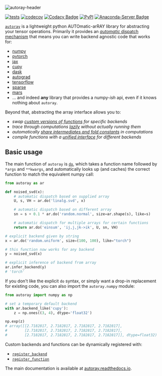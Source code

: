 ![autoray-header](https://github.com/jcmgray/autoray/assets/8982598/c5cb89bf-cc16-4345-8796-e0bd98dc2a15)

[![tests](https://github.com/jcmgray/autoray/actions/workflows/tests.yml/badge.svg)](https://github.com/jcmgray/autoray/actions/workflows/tests.yml) [![codecov](https://codecov.io/gh/jcmgray/autoray/branch/main/graph/badge.svg?token=Q5evNiuT9S)](https://codecov.io/gh/jcmgray/autoray) [![Codacy Badge](https://app.codacy.com/project/badge/Grade/ba896d74c4954dd58da01df30c7bf326)](https://www.codacy.com/gh/jcmgray/autoray/dashboard?utm_source=github.com&amp;utm_medium=referral&amp;utm_content=jcmgray/autoray&amp;utm_campaign=Badge_Grade) [![PyPI](https://img.shields.io/pypi/v/autoray?color=teal)](https://pypi.org/project/autoray/) [![Anaconda-Server Badge](https://anaconda.org/conda-forge/autoray/badges/version.svg)](https://anaconda.org/conda-forge/autoray)

[`autoray`](https://autoray.readthedocs.io/en/latest) is a lightweight python AUTOmatic-arRAY library for
abstracting your tensor operations. Primarily it provides an
[*automatic* dispatch mechanism](https://autoray.readthedocs.io/en/latest/automatic_dispatch.html#)
that means you can write backend agnostic code that works for:

* [numpy](https://github.com/numpy/numpy)
* [pytorch](https://pytorch.org/)
* [jax](https://github.com/google/jax)
* [cupy](https://github.com/cupy/cupy)
* [dask](https://github.com/dask/dask)
* [autograd](https://github.com/HIPS/autograd)
* [tensorflow](https://github.com/tensorflow/tensorflow)
* [sparse](https://sparse.pydata.org/)
* [mars](https://github.com/mars-project/mars)
* ... and indeed **any** library that provides a numpy-*ish* api, even if it
  knows nothing about `autoray`.

Beyond that, abstracting the array interface allows you to:

* *swap [custom versions of functions](https://autoray.readthedocs.io/en/latest/automatic_dispatch.html#functions)
  for specific backends*
* *trace through computations [lazily](https://autoray.readthedocs.io/en/latest/lazy_computation.html) without actually
  running them*
* *automatically [share intermediates and fold constants](https://autoray.readthedocs.io/en/latest/lazy_computation.html#sharing-intermediates)
  in computations*
* *compile functions with a [unified interface](https://autoray.readthedocs.io/en/latest/compilation.html) for different
  backends*


## Basic usage

The main function of `autoray` is
[`do`](https://autoray.readthedocs.io/en/latest/autoapi/autoray/autoray/index.html#autoray.autoray.do),
which takes a function
name followed by `*args` and `**kwargs`, and automatically looks up (and
caches) the correct function to match the equivalent numpy call:

```python
from autoray as ar

def noised_svd(x):
    # automatic dispatch based on supplied array
    U, s, VH = ar.do('linalg.svd', x)

    # automatic dispatch based on different array
    sn = s + 0.1 * ar.do('random.normal', size=ar.shape(s), like=s)

    # automatic dispatch for multiple arrays for certain functions
    return ar.do('einsum', 'ij,j,jk->ik', U, sn, VH)

# explicit backend given by string
x = ar.do('random.uniform', size=(100, 100), like="torch")

# this function now works for any backend
y = noised_svd(x)

# explicit inference of backend from array
ar.infer_backend(y)
# 'torch'
```

If you don't like the explicit `do` syntax, or simply want a
drop-in replacement for existing code, you can also import the `autoray.numpy`
module:

```python
from autoray import numpy as np

# set a temporary default backend
with ar.backend_like('cupy'):
    z = np.ones((3, 4), dtype='float32')

np.exp(z)
# array([[2.7182817, 2.7182817, 2.7182817, 2.7182817],
#        [2.7182817, 2.7182817, 2.7182817, 2.7182817],
#        [2.7182817, 2.7182817, 2.7182817, 2.7182817]], dtype=float32)
```

Custom backends and functions can be dynamically registered with:

* [`register_backend`](https://autoray.readthedocs.io/en/latest/autoapi/autoray/autoray/index.html#autoray.autoray.register_backend)
* [`register_function`](https://autoray.readthedocs.io/en/latest/autoapi/autoray/autoray/index.html#autoray.autoray.register_function)

The main documentation is available at [autoray.readthedocs.io](https://autoray.readthedocs.io/en/latest/).
